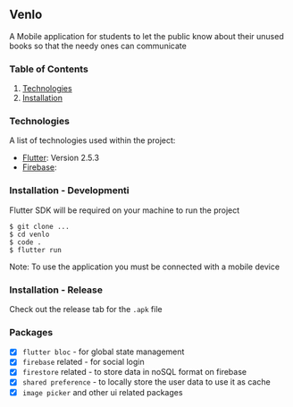 ## Venlo
A Mobile application for students to let the public know about their unused books so that the needy ones can communicate 


### Table of Contents
1. [Technologies](#technologies)
2. [Installation](#installation)


### Technologies
A list of technologies used within the project:
* [Flutter](https://flutter.dev/): Version 2.5.3
* [Firebase](https://firebase.google.com/): 


### Installation - Developmenti
Flutter SDK will be required on your machine to run the project
```
$ git clone ...
$ cd venlo
$ code .
$ flutter run
```
Note: To use the application you must be connected with a mobile device


### Installation - Release
Check out the release tab for the `.apk` file


### Packages
- [x] `flutter bloc` - for global state management
- [x] `firebase` related - for social login
- [x] `firestore` related - to store data in noSQL format on firebase
- [x] `shared preference` - to locally store the user data to use it as cache
- [x] `image picker` and other ui related packages 
